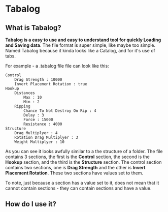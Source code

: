 # Tabalog
 
## What is Tabalog?
**Tabalog is a easy to use and easy to understand tool for quickly Loading and Saving data**. The file format is super simple, like maybe too simple. Named Tabalog because it kinda looks like a Catalog, and for it's use of tabs.

For example - a .tabalog file file can look like this:

```
Control
	Drag Strength : 10000
	Invert Placement Rotation : true
Hookup
	Distances
		Max : 10
		Min : 2
	Ripping
		Chance To Not Destroy On Rip : 4
		Delay : 3
		Force : 15000
		Resistance : 4000
Structure
	Drag Multiplyer : 4
	Rotation Drag Multiplyer : 3
	Weight Multiplyer : 10
```

As you can see it looks awfully similar to a the structure of a folder. The file contains 3 sections, the first is the **Control** section, the second is the **Hookup** section, and the third is the **Structure** section. The control section contains two sections, one is **Drag Strength** and the other is **Invert Placement Rotation**. These two sections have values set to them.

To note, just because a section has a value set to it, does not mean that it cannot contain sections - they can contain sections and have a value.
## How do I use it?
